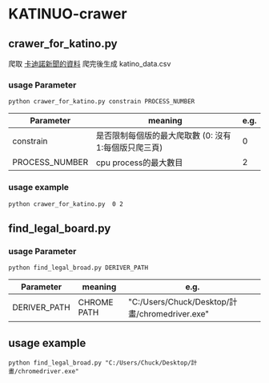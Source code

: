 # KATINUO-crawer

## crawer_for_katino.py
爬取 [卡迪諾新聞的資料](https://ck101.com/)
爬完後生成 katino_data.csv
### usage Parameter
```
python crawer_for_katino.py constrain PROCESS_NUMBER
```

| Parameter | meaning | e.g. |
| -------- | -------- | -------- |
| constrain | 是否限制每個版的最大爬取數 (0: 沒有 1:每個版只爬三頁) | 0 |
| PROCESS_NUMBER | cpu process的最大數目 | 2 |

### usage example
```
python crawer_for_katino.py  0 2 
```
## find_legal_board.py
### usage Parameter
```
python find_legal_broad.py DERIVER_PATH 
```

| Parameter | meaning | e.g. |
| -------- | -------- | -------- |
| DERIVER_PATH | CHROME PATH     | "C:/Users/Chuck/Desktop/計畫/chromedriver.exe" | 

## usage example
```
python find_legal_broad.py "C:/Users/Chuck/Desktop/計畫/chromedriver.exe"
```


